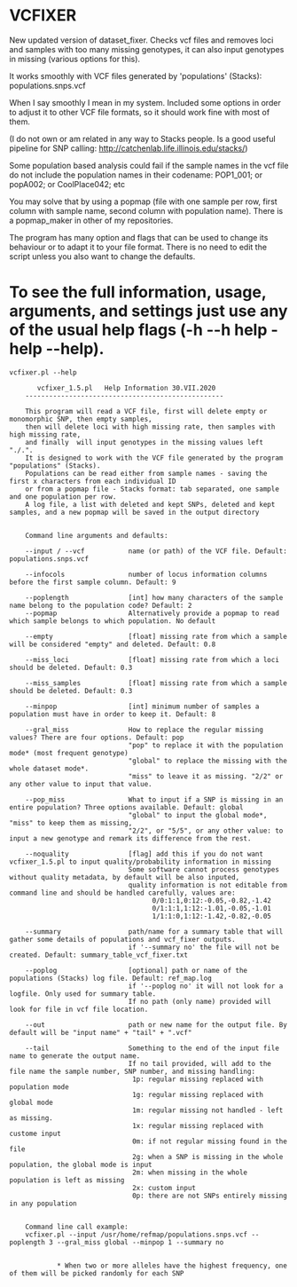 # VCFIXER
New updated version of dataset_fixer. Checks vcf files and removes loci and samples with too many missing genotypes, it can also input genotypes in missing (various options for this).

It works smoothly with VCF files generated by 'populations' (Stacks): populations.snps.vcf

When I say smoothly I mean in my system. Included some options in order to adjust it to other VCF file formats, so it should work fine with most of them.

(I do not own or am related in any way to Stacks people. Is a good useful pipeline for SNP calling: http://catchenlab.life.illinois.edu/stacks/)

Some population based analysis could fail if the sample names in the vcf file do not include the population names in their codename:
POP1_001; or popA002; or CoolPlace042; etc

You may solve that by using a popmap (file with one sample per row, first column with sample name, second column with population name). There is a popmap_maker in other of my repositories.

The program has many option and flags that can be used to change its behaviour or to adapt it to your file format. There is no need to edit the script unless you also want to change the defaults.

# To see the full information, usage, arguments, and settings just use any of the usual help flags (-h --h help -help --help).

    vcfixer.pl --help

           vcfixer_1.5.pl   Help Information 30.VII.2020
        --------------------------------------------------

        This program will read a VCF file, first will delete empty or monomorphic SNP, then empty samples,
        then will delete loci with high missing rate, then samples with high missing rate,
        and finally  will input genotypes in the missing values left "./.".
        It is designed to work with the VCF file generated by the program "populations" (Stacks).
        Populations can be read either from sample names - saving the first x characters from each individual ID
        or from a popmap file - Stacks format: tab separated, one sample and one population per row.
        A log file, a list with deleted and kept SNPs, deleted and kept samples, and a new popmap will be saved in the output directory


        Command line arguments and defaults:

        --input / --vcf           name (or path) of the VCF file. Default: populations.snps.vcf

        --infocols                number of locus information columns before the first sample column. Default: 9

        --poplength               [int] how many characters of the sample name belong to the population code? Default: 2
        --popmap                  Alternatively provide a popmap to read which sample belongs to which population. No default

        --empty                   [float] missing rate from which a sample will be considered "empty" and deleted. Default: 0.8

        --miss_loci               [float] missing rate from which a loci should be deleted. Default: 0.3

        --miss_samples            [float] missing rate from which a sample should be deleted. Default: 0.3

        --minpop                  [int] minimum number of samples a population must have in order to keep it. Default: 8

        --gral_miss               How to replace the regular missing values? There are four options. Default: pop
                                  "pop" to replace it with the population mode* (most frequent genotype)
                                  "global" to replace the missing with the whole dataset mode*.
                                  "miss" to leave it as missing. "2/2" or any other value to input that value.

        --pop_miss                What to input if a SNP is missing in an entire population? Three options available. Default: global
                                  "global" to input the global mode*, "miss" to keep them as missing,
                                  "2/2", or "5/5", or any other value: to input a new genotype and remark its difference from the rest.

        --noquality               [flag] add this if you do not want vcfixer_1.5.pl to input quality/probability information in missing
                                  Some software cannot process genotypes without quality metadata, by default will be also inputed,
                                  quality information is not editable from command line and should be handled carefully, values are:
                                        0/0:1:1,0:12:-0.05,-0.82,-1.42
                                        0/1:1:1,1:12:-1.01,-0.05,-1.01
                                        1/1:1:0,1:12:-1.42,-0.82,-0.05

        --summary                 path/name for a summary table that will gather some details of populations and vcf_fixer outputs.
                                  if '--summary no' the file will not be created. Default: summary_table_vcf_fixer.txt

        --poplog                  [optional] path or name of the populations (Stacks) log file. Default: ref_map.log
                                  if '--poplog no' it will not look for a logfile. Only used for summary table.
                                  If no path (only name) provided will look for file in vcf file location.

        --out                     path or new name for the output file. By default will be "input name" + "tail" + ".vcf"

        --tail                    Something to the end of the input file name to generate the output name.
                                  If no tail provided, will add to the file name the sample number, SNP number, and missing handling:
                                   1p: regular missing replaced with population mode
                                   1g: regular missing replaced with global mode
                                   1m: regular missing not handled - left as missing.
                                   1x: regular missing replaced with custome input
                                   0m: if not regular missing found in the file
                                   2g: when a SNP is missing in the whole population, the global mode is input
                                   2m: when missing in the whole population is left as missing
                                   2x: custom input
                                   0p: there are not SNPs entirely missing in any population


        Command line call example:
        vcfixer.pl --input /usr/home/refmap/populations.snps.vcf --poplength 3 --gral_miss global --minpop 1 --summary no


                * When two or more alleles have the highest frequency, one of them will be picked randomly for each SNP








